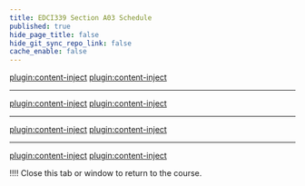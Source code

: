 ```yaml
---
title: EDCI339 Section A03 Schedule
published: true
hide_page_title: false
hide_git_sync_repo_link: false
cache_enable: false
---
```


[plugin:content-inject](../home/topic-04/_important-reminders)
[plugin:content-inject](../home/topic-04/_writing-prompt)

---

[plugin:content-inject](../home/topic-03/_important-reminders)
[plugin:content-inject](../home/topic-03/_writing-prompt)

---

[plugin:content-inject](../home/topic-2/_important-reminders)
[plugin:content-inject](../home/topic-2/_writing-prompt)

---

[plugin:content-inject](../home/topic-01/_important-reminders)
[plugin:content-inject](../home/topic-01/_class-preparations)


!!!! Close this tab or window to return to the course.

<!---

[plugin:content-inject](../home/topic-03/_important-reminders)
[plugin:content-inject](../home/topic-04/_important-reminders)
--->
